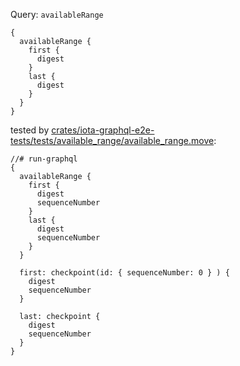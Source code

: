 Query: `availableRange`

```
{
  availableRange {
    first {
      digest
    }
    last {
      digest
    }
  }
}
```

tested by [crates/iota-graphql-e2e-tests/tests/available_range/available_range.move](crates/iota-graphql-e2e-tests/tests/available_range/available_range.move):

```
//# run-graphql
{
  availableRange {
    first {
      digest
      sequenceNumber
    }
    last {
      digest
      sequenceNumber
    }
  }

  first: checkpoint(id: { sequenceNumber: 0 } ) {
    digest
    sequenceNumber
  }

  last: checkpoint {
    digest
    sequenceNumber
  }
}
```
